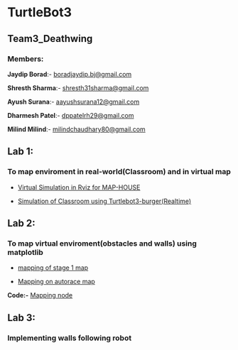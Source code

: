 # TurtleBot3
## Team3_Deathwing
### **Members:**

  **Jaydip Borad**:- <boradjaydip.bj@gmail.com>

  **Shresth Sharma**:- <shresth31sharma@gmail.com>

  **Ayush Surana**:- <aayushsurana12@gmail.com>

  **Dharmesh Patel**:- <dppatelrh29@gmail.com>

  **Milind Milind**:- <milindchaudhary80@gmail.com>

## Lab 1:
   
   ### To map enviroment in real-world(Classroom) and in virtual map
    
   * [Virtual Simulation in Rviz for MAP-HOUSE](https://github.com/THD-autonomous-system/team3_deathwing/tree/main/homework_14_November/turtlebot3_classroom_Hoerssal_Sparkasse_mapping)
   
   * [Simulation of Classroom using Turtlebot3-burger(Realtime)](https://github.com/THD-autonomous-system/team3_deathwing/tree/main/homework_14_November/turtlebot3_classroom_Hoerssal_Sparkasse_mapping)

## Lab 2:

   ### To map virtual enviroment(obstacles and walls) using matplotlib

   * [mapping of stage 1 map](https://github.com/THD-autonomous-system/team3_deathwing/blob/main/homework_22_november/Screenshot%20from%202022-11-28%2017-59-01.png)
   
   * [Mapping on autorace map](https://github.com/THD-autonomous-system/team3_deathwing/blob/main/homework_22_november/Screenshot%20from%202022-11-28%2018-14-03.png)
   
   **Code:-** [Mapping node](https://github.com/THD-autonomous-system/team3_deathwing/blob/main/homework_22_november/laser.py)
   
## Lab 3:

   ### Implementing walls following robot 
   
  

